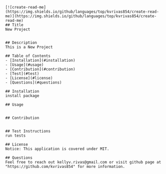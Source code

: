 
    [![create-read-me](https://img.shields.io/github/languages/top/kvrivas854/create-read-me)](https://img.shields.io/github/languages/top/kvrivas854/create-read-me)
    ## Title
    New Project


    ## Description
    This is a New Project
    
    ## Table of Contents
    - [Installation](#installation)
    - [Usage](#usage)
    - [Contribution](#contribution)
    - [Test](#test)
    - [License](#license)
    - [Questions](#questions)
    
    ## Installation
    install package
    
    ## Usage
    
    
    ## Contribution
    
    
    ## Test Instructions
    run tests
    
    ## License
    Notice: This application is covered under MIT.
    
    ## Questions
    Feel free to reach out kellyv.rivas@gmail.com or visit github page at "https://github.com/kvrivas854" for more information.

    